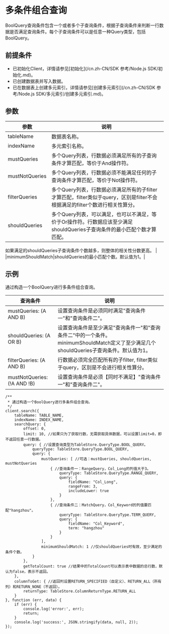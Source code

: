 # 多条件组合查询

BoolQuery查询条件包含一个或者多个子查询条件，根据子查询条件来判断一行数据是否满足查询条件。每个子查询条件可以是任意一种Query类型，包括BoolQuery。

## 前提条件

-   已初始化Client，详情请参见[初始化](/cn.zh-CN/SDK 参考/Node.js SDK/初始化.md)。
-   已创建数据表并写入数据。
-   已在数据表上创建多元索引，详情请参见[创建多元索引](/cn.zh-CN/SDK 参考/Node.js SDK/多元索引/创建多元索引.md)。

## 参数

|参数|说明|
|--|--|
|tableName|数据表名称。|
|indexName|多元索引名称。|
|mustQueries|多个Query列表，行数据必须满足所有的子查询条件才算匹配，等价于And操作符。|
|mustNotQueries|多个Query列表，行数据必须不能满足任何的子查询条件才算匹配，等价于Not操作符。|
|filterQueries|多个Query列表，行数据必须满足所有的子filter才算匹配，filter类似于query，区别是filter不会根据满足的filter个数进行相关性算分。|
|shouldQueries|多个Query列表，可以满足，也可以不满足，等价于Or操作符。行数据应该至少满足shouldQueries子查询条件的最小匹配个数才算匹配。

如果满足的shouldQueries子查询条件个数越多，则整体的相关性分数更高。 |
|minimumShouldMatch|shouldQueries的最小匹配个数。默认值为1。|

## 示例

通过构造一个BoolQuery进行多条件组合查询。

|查询条件|说明|
|----|--|
|mustQueries: \(A AND B\)|设置查询条件是必须同时满足"查询条件一"和"查询条件二"。|
|shouldQueries: \(A OR B\)|设置查询条件是至少满足"查询条件一"和"查询条件二"中的一个条件。minimumShouldMatch定义了至少满足几个shouldQueries子查询条件。默认值为1。 |
|filterQueries: \(A AND B\)|行数据必须完全匹配所有的子filter, filter类似于query，区别是不会进行相关性算分。|
|mustNotQueries: \(!A AND !B\)|设置查询条件是必须【同时不满足】"查询条件一"和"查询条件二"。|

```
/**
 * 通过构造一个BoolQuery进行多条件组合查询。
 */
client.search({
    tableName: TABLE_NAME,
    indexName: INDEX_NAME,
    searchQuery: {
        offset: 0,
        limit: 10, //如果只为了获取行数，无需获取具体数据，可以设置limit=0，即不返回任意一行数据。
        query: { //设置查询类型为TableStore.QueryType.BOOL_QUERY。
            queryType: TableStore.QueryType.BOOL_QUERY,
            query: {
                mustQueries: [ //可选：mustQueries, shouldQueries, mustNotQueries 
                    { //查询条件一：RangeQuery，Col_Long的列值大于3。
                        queryType: TableStore.QueryType.RANGE_QUERY,
                        query: {
                            fieldName: "Col_Long",
                            rangeFrom: 3,
                            includeLower: true
                        }
                    },
                    { //查询条件二：MatchQuery，Col_Keyword的列值要匹配"hangzhou"。
                        queryType: TableStore.QueryType.TERM_QUERY,
                        query: {
                            fieldName: "Col_Keyword",
                            term: "hangzhou"
                        }
                    }
                ],
                minimumShouldMatch: 1 //仅shouldQueries时有效，至少满足的条件个数。
            }
        },
        getTotalCount: true //结果中的TotalCount可以表示表中数据的总行数，默认为false，表示不返回。
    },
    columnToGet: { //返回列设置RETURN_SPECIFIED（自定义）、RETURN_ALL（所有列）和RETURN_NONE（不返回）。
        returnType: TableStore.ColumnReturnType.RETURN_ALL
    }
}, function (err, data) {
    if (err) {
        console.log('error:', err);
        return;
    }
    console.log('success:', JSON.stringify(data, null, 2));
});
```

